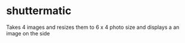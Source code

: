 # shuttermatic

Takes 4 images and resizes them to 6 x 4 photo size and displays a an image on the side
